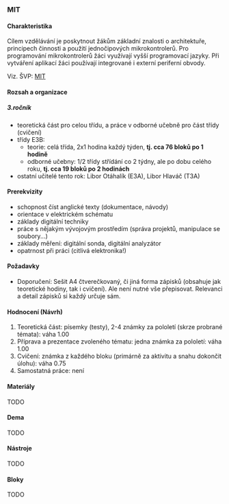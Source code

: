 ### MIT

#### Charakteristika
Cílem vzdělávání je poskytnout žákům základní znalosti o  architektuře, principech činnosti a použití jednočipových mikrokontrolerů. Pro programování mikrokontrolerů žáci využívají vyšší  programovací jazyky. Při vytváření aplikací žáci používají integrované i externí periferní obvody.

Viz. ŠVP: [MIT](svp-temata.md)

#### Rozsah a organizace

##### 3.ročník
- teoretická část pro celou třídu, a práce v odborné učebně pro část třídy (cvičení)
- třídy E3B:
  - teorie: celá třída, 2x1 hodina každý týden, **tj. cca 76 bloků po 1 hodině**
  - odborné učebny: 1/2 třídy střídání co 2 týdny, ale po dobu celého roku, **tj. cca 19 bloků po 2 hodinách**
- ostatní učitelé tento rok: Libor Otáhalík (E3A), Libor Hlaváč (T3A)

#### Prerekvizity

- schopnost číst anglické texty (dokumentace, návody)
- orientace v elektrickém schématu
- základy digitální techniky
- práce s nějakým vývojovým prostředím (správa projektů, manipulace se soubory...)
- základy měření: digitální sonda, digitální analyzátor
- opatrnost při práci (citlivá elektronika!)

#### Požadavky

- Doporučení: Sešit A4 čtverečkovaný, či jiná forma zápisků (obsahuje jak teoretické hodiny, tak i cvičení). Ale není nutné vše přepisovat. Relevanci a detail zápisků si každý určuje sám.

#### Hodnocení (Návrh)

1. Teoretická část: písemky (testy), 2-4 známky za pololetí (skrze probrané témata): váha 1.00
2. Příprava a prezentace zvoleného tématu: jedna známka za pololetí: váha 1.00
3. Cvičení: známka z každého bloku (primárně za aktivitu a snahu dokončit úlohu): váha 0.75
4. Samostatná práce: není

#### Materiály

TODO

#### Dema

TODO

#### Nástroje

TODO

#### Bloky

TODO
